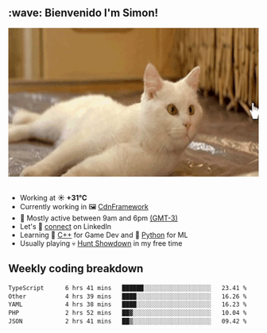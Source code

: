 <h2>:wave: <b>Bienvenido I'm Simon!&nbsp;</b></h2>

<section>
  <img src="./static/banner.gif" height=300 width=1000>
</section>

<br>

<ul>
  <li>
		<!--START_SECTION:weather-->
		Working at <b>☀️   +31°C</b>
		<!--END_SECTION:weather-->
  </li>
  <li>
    Currently working in 🖼️&nbsp;<a href=https://github.com/snapverse/cdn-framework target=_blank>CdnFramework</a>
  </li>
  <li>
    🚩 Mostly active between 9am and 6pm <a href=https://onlinealarmkur.com/world/es target=_blank>(GMT-3)</a>
  </li>
  <li>
    Let's 🔗&nbsp;<a href=https://www.linkedin.com/in/itsimmons target=_blank>connect</a> on LinkedIn
  </li>
  <li>
    Learning 👴&nbsp;<a href=https://images3.memedroid.com/images/UPLOADED755/65f2bce6734f6.webp target=_blank>C++</a> for Game Dev and 🐍&nbsp;<a href=https://qph.cf2.quoracdn.net/main-qimg-4472b6229cb75bf66ab531f3ebd4f975-lq target=_blank>Python</a> for ML
  </li>
  <li>
    Usually playing 💀&nbsp;<a href=https://www.huntshowdown.com target=_blank>Hunt Showdown</a> in my free time
  </li>
</ul>

<h2><b>Weekly coding breakdown </b></h2>

<!--START_SECTION:waka-->

```txt
TypeScript      6 hrs 41 mins   ██████░░░░░░░░░░░░░░░░░░░   23.41 %
Other           4 hrs 39 mins   ████░░░░░░░░░░░░░░░░░░░░░   16.26 %
YAML            4 hrs 38 mins   ████░░░░░░░░░░░░░░░░░░░░░   16.23 %
PHP             2 hrs 52 mins   ██▓░░░░░░░░░░░░░░░░░░░░░░   10.04 %
JSON            2 hrs 41 mins   ██▒░░░░░░░░░░░░░░░░░░░░░░   09.42 %
```

<!--END_SECTION:waka-->
